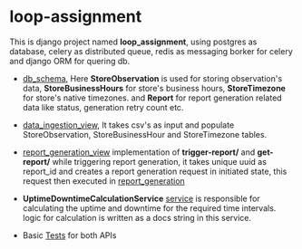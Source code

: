 # loop-assignment

This is django project named **loop_assignment**, using postgres as database, celery as distributed queue, redis as messaging borker for celery and django ORM for quering db.

- [db_schema](https://github.com/marcos5163/loop-assignment/blob/master/app/models.py), Here **StoreObservation** is used for storing observation's data,
   **StoreBusinessHours** for store's business hours, **StoreTimezone** for store's native timezones. and **Report** for report generation related data like status, generation retry count etc.
- [data_ingestion_view](https://github.com/marcos5163/loop-assignment/blob/master/app/views/data_ingestion_views.py), It takes csv's as input and populate StoreObservation, StoreBusinessHour and StoreTimezone tables.

- [report_generation_view](https://github.com/marcos5163/loop-assignment/blob/master/app/views/report_generation_views.py) implementation of **trigger-report/** and **get-report/**
   while triggering report generation, it takes unique uuid as report_id and creates a report generation request in initiated state, this request then executed in [report_generation](https://github.com/marcos5163/loop-assignment/blob/master/app/tasks.py)

- **UptimeDowntimeCalculationService** [service](https://github.com/marcos5163/loop-assignment/blob/master/app/service/uptime_downtime_calculation.py) is responsible for calculating
  the uptime and downtime for the required time intervals. logic for calculation is written as a docs string in this service. 

- Basic [Tests](https://github.com/marcos5163/loop-assignment/blob/master/app/tests.py) for both APIs     
  
  
  
  
  
  
